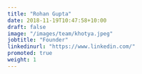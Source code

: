 ```yaml
---
title: "Rohan Gupta"
date: 2018-11-19T10:47:58+10:00
draft: false
image: "/images/team/khotya.jpeg"
jobtitle: "Founder"
linkedinurl: "https://www.linkedin.com/"
promoted: true
weight: 1
---
```


